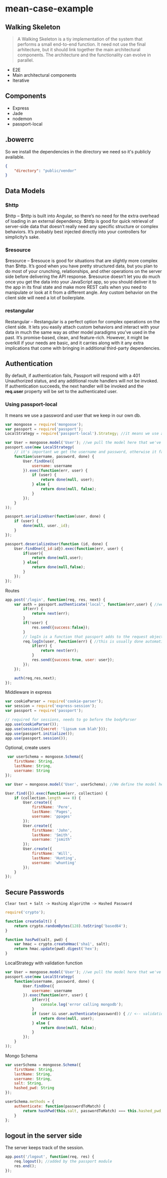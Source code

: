 # mean-case-example

## Walking Skeleton

> A Walking Skeleton is a tiy implementation of the system that performs a small end-to-end function. It need not use the final arhitecture, but it should link together the main architectural components. The architecture and the functionality can evolve in parallel.

- E2E
- Main architectural components
- Iterative

## Components

- Express
- Jade
- nodemon
- passport-local

## .bowerrc

So we install the dependencies in the directory we need so it's publicly available.

```json
{
    "directory": "public/vendor"
}
```

## Data Models

### $http

$http – $http is built into Angular, so there’s no need for the extra overhead of loading in an external dependency. $http is good for quick retrieval of server-side data that doesn’t really need any specific structure or complex behaviors. It’s probably best injected directly into your controllers for simplicity’s sake.

### $resource

$resource – $resouce is good for situations that are slightly more complex than $http. It’s good when you have pretty structured data, but you plan to do most of your crunching, relationships, and other operations on the server side before delivering the API response. $resource doesn’t let you do much once you get the data into your JavaScript app, so you should deliver it to the app in its final state and make more REST calls when you need to manipulate or look at it from a different angle. Any custom behavior on the client side will need a lot of boilerplate.

### restangular

Restangular – Restangular is a perfect option for complex operations on the client side. It lets you easily attach custom behaviors and interact with your data in much the same way as other model paradigms you’ve used in the past. It’s promise-based, clean, and feature-rich. However, it might be overkill if your needs are basic, and it carries along with it any extra implications that come with bringing in additional third-party dependencies.

## Authentication 

By default, if authentication fails, Passport will respond with a 401 Unauthorized status, and any additional route handlers will not be invoked. If authentication succeeds, the next handler will be invoked and the **req.user** property will be set to the authenticated user.

### Using passport-local

It means we use a password and user that we keep in our own db.

```javascript
var mongoose = require('mongoose');
var passport = require('passport');
LocalStrategy = require('passport-local').Strategy; //it means we use a password and user that we keep in our own db

var User = mongoose.model('User'); //we pull the model here that we've created in the mongoose.js file
passport.use(new LocalStrategy(
    // it's important we get the username and password, otherwise it fails
    function(username, password, done) {
        User.findOne({
            username: username
        }).exec(function(err, user) {
            if (user) {
                return done(null, user);
            } else {
                return done(null, false);
            }
        });
    }
));

passport.serializeUser(function(user, done) {
	if (user) {
		done(null, user._id);
	}
});

passport.deserializeUser(function (id, done) {
	User.findOne({_id:id}).exec(function(err, user) {
		if(user){
			return done(null,user);
		} else{
			return done(null,false);
		}
	});
});
```

Routes

```javascript
app.post('/login', function(req, res, next) {
    var auth = passport.authenticate('local', function(err,user) { //we are invoking the LocalStrategy we've created
        if(err) {
            return next(err);
        }
        if(!user) {
            res.send({success:false});
        }
        // logIn is a function that passport adds to the request object
        req.logIn(user, function(err) { //this is usually done automatically but we are using an XHR post
            if(err) {
                return next(err);
            }
            res.send({success:true, user: user});
        });
    });

    auth(req,res,next);
});
```

Middleware in express

```javascript
var cookieParser = require('cookie-parser');
var session = require('express-session');
var passport = require('passport');

// required for sessions, needs to go before the bodyParser
app.use(cookieParser());
app.use(session({secret: 'lipsum sum blah'}));
app.use(passport.initialize());
app.use(passport.session());
```

Optional, create users

```javascript
 var userSchema = mongoose.Schema({
    firstName: String,
    lastName: String,
    username: String
});

var User = mongoose.model('User', userSchema); //We define the model here

User.find({}).exec(function(err, collection) {
    if (collection.length === 0) {
        User.create({
            firstName: 'Pere',
            lastName: 'Pages',
            username: 'ppages'
        });
        User.create({
            firstName: 'John',
            lastName: 'Smith',
            username: 'jsmith'
        });
        User.create({
            firstName: 'Will',
            lastName: 'Hunting',
            username: 'whunting'
        });
    }
});
```

## Secure Passwords

```
Clear text + Salt -> Hashing Algorithm -> Hashed Password
```

```javascript
require('crypto');

function createSalt() {
    return crypto.randomBytes(128).toString('based64');
}

function hasPwd(salt, pwd) {
    var hmac = crypto.createHmac('sha1', salt);
    return hmac.update(pwd).digest('hex');
}
```

LocalStrategy with validation function

```javascript
var User = mongoose.model('User'); //we pull the model here that we've created in the mongoose.js file
passport.use(new LocalStrategy(
    function(username, password, done) {
        User.findOne({
            username: username
        }).exec(function(err, user) {
            if(err){
                console.log('error calling mongodb');
            }
            if (user && user.authenticate(password)) { // <-- validation function
                return done(null, user);
            } else {
                return done(null, false);
            }
        });
    }
));
```

Mongo Schema

```javascript
var userSchema = mongoose.Schema({
    firstName: String,
    lastName: String,
    username: String,
    salt: String,
    hashed_pwd: String
});

userSchema.methods = {
    authenticate: function(passwordToMatch) {
        return hashPwd(this.salt, passwordToMatch) === this.hashed_pwd;
    }
};
```

## logout in the server side

The server keeps track of the session.

```javascript
app.post('/logout', function(req, res) {
    req.logout(); //added by the passport module
    res.end();
});
```